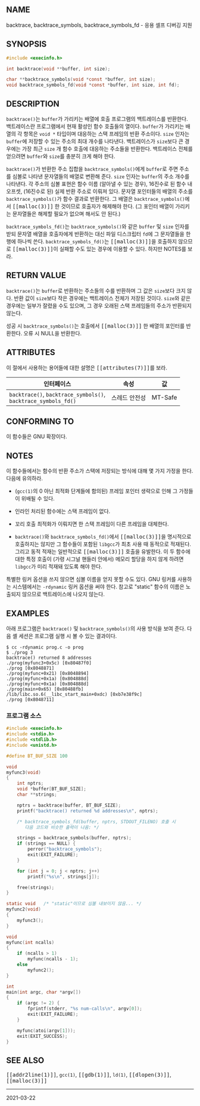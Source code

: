 ## NAME

backtrace, backtrace_symbols, backtrace_symbols_fd - 응용 셀프 디버깅 지원

## SYNOPSIS

```c
#include <execinfo.h>

int backtrace(void **buffer, int size);

char **backtrace_symbols(void *const *buffer, int size);
void backtrace_symbols_fd(void *const *buffer, int size, int fd);
```

## DESCRIPTION

`backtrace()`는 `buffer`가 가리키는 배열에 호출 프로그램의 백트레이스를 반환한다. 백트레이스란 프로그램에서 현재 활성인 함수 호출들의 열이다. `buffer`가 가리키는 배열의 각 항목은 `void *` 타입이며 대응하는 스택 프레임의 반환 주소이다. `size` 인자는 `buffer`에 저장할 수 있는 주소의 최대 개수를 나타낸다. 백트레이스가 `size`보다 큰 경우에는 가장 최근 `size` 개 함수 호출에 대응하는 주소들을 반환한다. 백트레이스 전체를 얻으려면 `buffer`와 `size`를 충분히 크게 해야 한다.

`backtrace()`가 반환한 주소 집합을 `backtrace_symbols()`에게 `buffer`로 주면 주소를 심볼로 나타낸 문자열들의 배열로 변환해 준다. `size` 인자는 `buffer`의 주소 개수를 나타낸다. 각 주소의 심볼 표현은 함수 이름 (알아낼 수 있는 경우), 16진수로 된 함수 내 오프셋, (16진수로 된) 실제 반환 주소로 이뤄져 있다. 문자열 포인터들의 배열의 주소를 `backtrace_symbols()`가 함수 결과로 반환한다. 그 배열은 `backtrace_symbols()`에서 <tt>[[malloc(3)]]</tt> 한 것이므로 호출자가 해제해야 한다. (그 포인터 배열이 가리키는 문자열들은 해제할 필요가 없으며 해서도 안 된다.)

`backtrace_symbols_fd()`는 `backtrace_symbols()`와 같은 `buffer` 및 `size` 인자를 받되 문자열 배열을 호출자에게 반환하는 대신 파일 디스크립터 `fd`에 그 문자열들을 한 행에 하나씩 쓴다. `backtrace_symbols_fd()`는 <tt>[[malloc(3)]]</tt>을 호출하지 않으므로 <tt>[[malloc(3)]]</tt>이 실패할 수도 있는 경우에 이용할 수 있다. 하지만 NOTES를 보라.

## RETURN VALUE

`backtrace()`는 `buffer`로 반환하는 주소들의 수를 반환하며 그 값은 `size`보다 크지 않다. 반환 값이 `size`보다 작은 경우에는 백트레이스 전체가 저장된 것이다. `size`와 같은 경우에는 일부가 잘렸을 수도 있으며, 그 경우 오래된 스택 프레임들의 주소가 반환되지 않는다.

성공 시 `backtrace_symbols()`는 호출에서 <tt>[[malloc(3)]]</tt> 한 배열의 포인터를 반환한다. 오류 시 NULL을 반환한다.

## ATTRIBUTES

이 절에서 사용하는 용어들에 대한 설명은 <tt>[[attributes(7)]]</tt>를 보라.

| 인터페이스 | 속성 | 값 |
| --- | --- | --- |
| `backtrace()`, `backtrace_symbols()`,<br>`backtrace_symbols_fd()` | 스레드 안전성 | MT-Safe |

## CONFORMING TO

이 함수들은 GNU 확장이다.

## NOTES

이 함수들에서는 함수의 반환 주소가 스택에 저장되는 방식에 대해 몇 가지 가정을 한다. 다음에 유의하라.

* (`gcc(1)`의 0 아닌 최적화 단계들에 함의된) 프레임 포인터 생략으로 인해 그 가정들이 위배될 수 있다.

* 인라인 처리된 함수에는 스택 프레임이 없다.

* 꼬리 호출 최적화가 이뤄지면 한 스택 프레임이 다른 프레임을 대체한다.

* `backtrace()`와 `backtrace_symbols_fd()`에서 <tt>[[malloc(3)]]</tt>을 명시적으로 호출하지는 않지만 그 함수들이 포함된 `libgcc`가 최초 사용 때 동적으로 적재된다. 그리고 동적 적재는 일반적으로 <tt>[[malloc(3)]]</tt> 호출을 유발한다. 이 두 함수에 대한 특정 호출이 (가령 시그널 핸들러 안에서) 메모리 할당을 하지 않게 하려면 `libgcc`가 미리 적재돼 있도록 해야 한다.

특별한 링커 옵션을 쓰지 않으면 심볼 이름을 얻지 못할 수도 있다. GNU 링커를 사용하는 시스템에서는 `-rdynamic` 링커 옵션을 써야 한다. 참고로 "static" 함수의 이름은 노출되지 않으므로 백트레이스에 나오지 않는다.

## EXAMPLES

아래 프로그램은 `backtrace()` 및 `backtrace_symbols()`의 사용 방식을 보여 준다. 다음 셸 세션은 프로그램 실행 시 볼 수 있는 결과이다.

```text
$ cc -rdynamic prog.c -o prog
$ ./prog 3
backtrace() returned 8 addresses
./prog(myfunc3+0x5c) [0x80487f0]
./prog [0x8048871]
./prog(myfunc+0x21) [0x8048894]
./prog(myfunc+0x1a) [0x804888d]
./prog(myfunc+0x1a) [0x804888d]
./prog(main+0x65) [0x80488fb]
/lib/libc.so.6(__libc_start_main+0xdc) [0xb7e38f9c]
./prog [0x8048711]
```

### 프로그램 소스

```c
#include <execinfo.h>
#include <stdio.h>
#include <stdlib.h>
#include <unistd.h>

#define BT_BUF_SIZE 100

void
myfunc3(void)
{
    int nptrs;
    void *buffer[BT_BUF_SIZE];
    char **strings;

    nptrs = backtrace(buffer, BT_BUF_SIZE);
    printf("backtrace() returned %d addresses\n", nptrs);

    /* backtrace_symbols_fd(buffer, nptrs, STDOUT_FILENO) 호출 시
       다음 코드와 비슷한 출력이 나옴: */

    strings = backtrace_symbols(buffer, nptrs);
    if (strings == NULL) {
        perror("backtrace_symbols");
        exit(EXIT_FAILURE);
    }

    for (int j = 0; j < nptrs; j++)
        printf("%s\n", strings[j]);

    free(strings);
}

static void   /* "static"이므로 심볼 내보이지 않음... */
myfunc2(void)
{
    myfunc3();
}

void
myfunc(int ncalls)
{
    if (ncalls > 1)
        myfunc(ncalls - 1);
    else
        myfunc2();
}

int
main(int argc, char *argv[])
{
    if (argc != 2) {
        fprintf(stderr, "%s num-calls\n", argv[0]);
        exit(EXIT_FAILURE);
    }

    myfunc(atoi(argv[1]));
    exit(EXIT_SUCCESS);
}
```

## SEE ALSO

<tt>[[addr2line(1)]]</tt>, `gcc(1)`, <tt>[[gdb(1)]]</tt>, `ld(1)`, <tt>[[dlopen(3)]]</tt>, <tt>[[malloc(3)]]</tt>

----

2021-03-22
